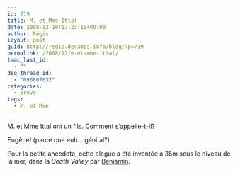 ```yaml
---
id: 719
title: M. et Mme Ittal
date: 2008-12-10T17:23:15+00:00
author: Régis
layout: post
guid: http://regis.decamps.info/blog/?p=719
permalink: /2008/12/m-et-mme-ittal/
tmac_last_id:
  - ""
dsq_thread_id:
  - "696007632"
categories:
  - Brève
tags:
  - M. et Mme
---
```

M. et Mme Ittal ont un fils. Comment s&rsquo;appelle-t-il?
  
<!--more-->


  
Eugène! (parce que euh&#8230; génital?)

Pour la petite anecdote, cette blague a été inventée à 35m sous le niveau de la mer, dans la _Death Valley_ par [Benjamin](http://www.new.facebook.com/profile.php?id=746033657).